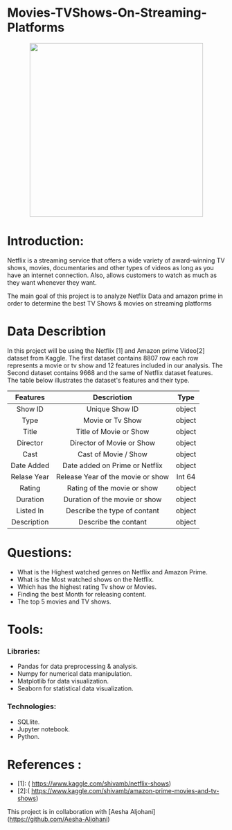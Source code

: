 # Movies-TVShows-On-Streaming-Platforms
<p align="center">
<img src="https://github.com/ZainahAlshehri/My-first-repo/blob/main/IMAGE.png" width="400" height="400" />
  </p>
  
# Introduction:
Netflix is a streaming service that offers a wide variety of award-winning TV shows, movies, documentaries and other types of videos as long as you have an internet connection. Also, allows customers to watch as much as they want whenever they want.

The main goal of this project is to analyze Netflix Data and amazon prime in order to determine the best TV Shows & movies on streaming platforms
# Data Describtion  
In this project will be using the Netflix [1] and Amazon prime Video[2] dataset from Kaggle. The first dataset contains 8807 row each row represents a movie or tv show and 12 features included in our analysis. The Second dataset contains 9668 and the same of Netflix dataset features. The table below illustrates the dataset's features and their type.

|Features |Descriotion|Type
|:-------:|:-------------:|:-------:|
Show ID|Unique Show ID|object
Type|Movie or Tv Show|object
Title|Title of Movie or Show|object
Director|Director of Movie or Show|object
Cast|	Cast of Movie / Show|object
Date Added|Date added on Prime or Netflix|object
Relase Year|Release Year of the movie or show|Int 64
Rating|Rating of the movie or show|object
Duration|Duration of the movie or show|object
Listed In|Describe the type of contant|object
Description|Describe the contant|object

# Questions:
* 	What is the Highest watched genres on Netflix and Amazon Prime.
* What is the Most watched shows on the Netflix.
* Which has the highest rating Tv show or Movies.
*	Finding the best Month for releasing content.
* The top 5  movies and TV shows.

# Tools:
### Libraries:
*	Pandas for data preprocessing & analysis.
*	Numpy for numerical data manipulation.
* Matplotlib for data visualization.
*	Seaborn for statistical data visualization.

### Technologies:
*	SQLlite.
* Jupyter notebook.
* Python.

# References :
* [1]: ( https://www.kaggle.com/shivamb/netflix-shows)
* [2]:( https://www.kaggle.com/shivamb/amazon-prime-movies-and-tv-shows)

This project is in collaboration with [Aesha Aljohani] (https://github.com/Aesha-Aljohani)
